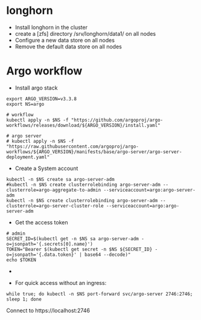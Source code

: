 # longhorn
- Install longhorn in the cluster
- create a [zfs] directory /srv/longhorn/data1/ on all nodes
- Configure a new data store on all nodes
- Remove the default data store on all nodes

# Argo workflow

- Install argo stack

```
export ARGO_VERSION=v3.3.8
export NS=argo

# workflow
kubectl apply -n $NS -f "https://github.com/argoproj/argo-workflows/releases/download/${ARGO_VERSION}/install.yaml"

# argo server
# kubectl apply -n $NS -f "https://raw.githubusercontent.com/argoproj/argo-workflows/${ARGO_VERSION}/manifests/base/argo-server/argo-server-deployment.yaml"
```

- Create a System account

```
kubectl -n $NS create sa argo-server-adm
#kubectl -n $NS create clusterrolebinding argo-server-adm --clusterrole=argo-aggregate-to-admin --serviceaccount=argo:argo-server-adm
kubectl -n $NS create clusterrolebinding argo-server-adm --clusterrole=argo-server-cluster-role --serviceaccount=argo:argo-server-adm

```

- Get the access token

```
# admin
SECRET_ID=$(kubectl get -n $NS sa argo-server-adm -o=jsonpath='{.secrets[0].name}')
TOKEN="Bearer $(kubectl get secret -n $NS ${SECRET_ID} -o=jsonpath='{.data.token}' | base64 --decode)"
echo $TOKEN
```

-

- For quick access without an ingress:

```
while true; do kubectl -n $NS port-forward svc/argo-server 2746:2746; sleep 1; done
```
Connect to https://localhost:2746
